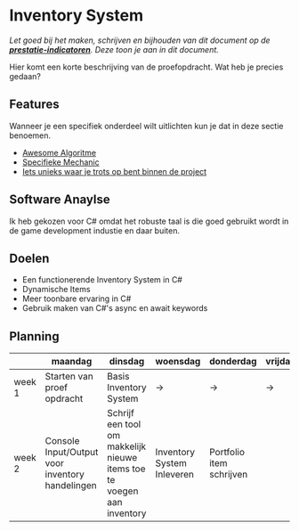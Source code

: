 # Inventory System
*Let goed bij het maken, schrijven en bijhouden van dit document op de **[prestatie-indicatoren](https://drive.google.com/drive/folders/1y8l0Zr4E8b6gYJui_pSzQaoWr-gEr6JN?usp=sharing)**. Deze toon je aan in dit document.*

Hier komt een korte beschrijving van de proefopdracht. Wat heb je precies gedaan? 

## Features
Wanneer je een specifiek onderdeel wilt uitlichten kun je dat in deze sectie benoemen.

- [Awesome Algoritme](link)
- [Specifieke Mechanic](link)
- [Iets unieks waar je trots op bent binnen de project](link)

## Software Anaylse 
Ik heb gekozen voor C# omdat het robuste taal is die goed gebruikt wordt in de game development industie en daar buiten.

## Doelen 
- Een functionerende Inventory System in C#
- Dynamische Items
- Meer toonbare ervaring in C#
- Gebruik maken van C#'s async en await keywords

## Planning 
| | maandag | dinsdag | woensdag | donderdag | vrijdag |
| --- | --- | --- | --- | --- | --- |
|week 1 | Starten van proef opdracht | Basis Inventory System | -> | -> | -> |
|week 2 | Console Input/Output voor inventory handelingen | Schrijf een tool om makkelijk nieuwe items toe te voegen aan inventory | Inventory System Inleveren | Portfolio item schrijven |
